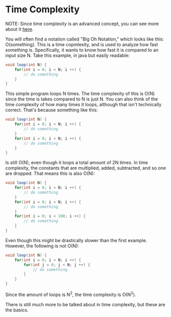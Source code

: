 # Time Complexity

NOTE: Since time complexity is an advanced concept, you can see more about it [here](https://en.wikipedia.org/wiki/Big_O_notation).

You will often find a notation called "Big Oh Notation," which looks like this: O(something). This is a time copmlexity, and is used to analyze how fast something is. Specifically, it wants to know how fast it is compared to an input size N. Take this example, in java but easily readable:

```java
void loop(int N) {
    for(int i = 0; i < N; i ++) {
        // do something
    }
}
```

This simple program loops N times. The time complexity of this is O(N) since the time is takes compared to N is just N. You can also think of the time complexity of how many times it loops, although that isn't technically correct. That's because something like this:

```java
void loop(int N) {
    for(int i = 0; i < N; i ++) {
        // do something
    }
    for(int i = 0; i < N; i ++) {
        // do something
    }
}
```

Is still O(N), even though it loops a total amount of 2N times. In time complexity, the constants that are multiplied, added, subtracted, and so one are dropped. That means this is also O(N):

```java
void loop(int N) {
    for(int i = 0; i < N; i ++) {
        // do something
    }
    for(int i = 0; i < N; i ++) {
        // do something
    }
    for(int i = 0; i < 100; i ++) {
        // do something
    }
}
```

Even though this might be drastically slower than the first example. However, the following is not O(N):

```java
void loop(int N) {
    for(int i = 0; i < N; i ++) {
        for(int j = 0; j < N; j ++) {
            // do something
        }
    }
}
```
Since the amount of loops is N<sup>2</sup>, the time complexity is O(N<sup>2</sup>).

There is still much more to be talked about in time complexity, but these are the basics.
